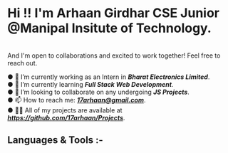# Hi !! I'm  Arhaan Girdhar CSE Junior @Manipal Insitute of Technology.
<br/>
And I'm open to collaborations and excited to work together! Feel free to reach out.

● 🔭 I’m currently working as an Intern in ***Bharat Electronics Limited***.
<br/>
● 🌱 I’m currently learning ***Full Stack Web Development***.
<br/>
● 👯 I’m looking to collaborate on any undergoing ***JS Projects***.
<br/>
● 📫 How to reach me: ***17arhaan@gmail.com***.
<br/>
● 👨‍💻 All of my projects are available at ***https://github.com/17arhaan/Projects***. 
<br/>

## **Languages & Tools :-**
<br/>

